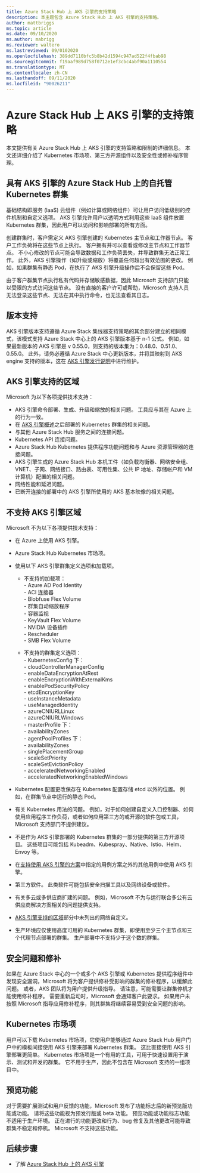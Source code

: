 ```yaml
---
title: Azure Stack Hub 上 AKS 引擎的支持策略
description: 本主题包含 Azure Stack Hub 上 AKS 引擎的支持策略。
author: mattbriggs
ms.topic: article
ms.date: 09/10/2020
ms.author: mabrigg
ms.reviewer: waltero
ms.lastreviewed: 09/0102020
ms.openlocfilehash: 389dd7110bfc5b8b42d1594c947ad522f4fbab98
ms.sourcegitcommit: f19aaf989d758f0712e1ef3cbc4abf90a1110554
ms.translationtype: MT
ms.contentlocale: zh-CN
ms.lasthandoff: 09/11/2020
ms.locfileid: "90026211"
---
```

# <a name="support-policies-for-aks-engine-on-azure-stack-hub"></a>Azure Stack Hub 上 AKS 引擎的支持策略

本文提供有关 Azure Stack Hub 上 AKS 引擎的支持策略和限制的详细信息。 本文还详细介绍了 Kubernetes 市场项、第三方开源组件以及安全性或修补程序管理。 

## <a name="self-managed-kubernetes-clusters-on-azure-stack-hub-with-aks-engine"></a>具有 AKS 引擎的 Azure Stack Hub 上的自托管 Kubernetes 群集

基础结构即服务 (IaaS) 云组件（例如计算或网络组件）可让用户访问低级别的控件机制和自定义选项。 AKS 引擎允许用户以透明方式利用这些 IaaS 组件放置 Kubernetes 群集，因此用户可以访问和影响部署的所有方面。

创建群集时，客户需定义 AKS 引擎创建的 Kubernetes 主节点和工作器节点。 客户工作负荷将在这些节点上执行。 客户拥有并可以查看或修改主节点和工作器节点。 不小心修改的节点可能会导致数据和工作负荷丢失，并导致群集无法正常工作。 此外，AKS 引擎操作（如升级或缩放）将覆盖任何超出有效范围的更改。 例如，如果群集有静态 Pod，在执行了 AKS 引擎升级操作后不会保留这些 Pod。

由于客户群集节点执行私有代码并存储敏感数据，因此 Microsoft 支持部门只能以受限的方式访问这些节点。 没有直接的客户许可或帮助，Microsoft 支持人员无法登录这些节点、无法在其中执行命令，也无法查看其日志。

## <a name="version-support"></a>版本支持

AKS 引擎版本支持遵循 Azure Stack 集线器支持策略的其余部分建立的相同模式，该模式支持 Azure Stack 中心上的 AKS 引擎版本基于 n-1 公式。 例如，如果最新版本的 AKS 引擎是 v 0.55.0，则支持的版本集为：0.48.0、0.51.0、0.55.0。 此外，请务必遵循 Azure Stack 中心更新版本，并将其映射到 AKS engine 支持的版本，这在 [AKS 引擎发行说明](kubernetes-aks-engine-release-notes.md#aks-engine-and-azure-stack-version-mapping)中进行维护。

## <a name="aks-engine-supported-areas"></a>AKS 引擎支持的区域

Microsoft 为以下各项提供技术支持：

-  AKS 引擎命令部署、生成、升级和缩放的相关问题。 工具应与其在 Azure 上的行为一致。
-  在 [AKS 引擎概述](azure-stack-kubernetes-aks-engine-overview.md)之后部署的 Kubernetes 群集的相关问题。
-  与其他 Azure Stack Hub 服务之间的连接问题。 
-  Kubernetes API 连接问题。
-  Azure Stack Hub Kubernetes 提供程序功能问题和与 Azure 资源管理器的连接问题。
-  AKS 引擎生成的 Azure Stack Hub 本机工件（如负载均衡器、网络安全组、VNET、子网、网络接口、路由表、可用性集、公共 IP 地址、存储帐户和 VM 计算机）配置的相关问题。 
-  网络性能和延迟问题。
-  已断开连接的部署中的 AKS 引擎所使用的 AKS 基本映像的相关问题。 

## <a name="aks-engine-areas-not-supported"></a>不支持 AKS 引擎区域

Microsoft 不为以下各项提供技术支持：

-  在 Azure 上使用 AKS 引擎。
-  Azure Stack Hub Kubernetes 市场项。
-  使用以下 AKS 引擎群集定义选项和加载项。
    -  不支持的加载项：  
            - Azure AD Pod Identity  
            - ACI 连接器  
            - Blobfuse Flex Volume  
            - 群集自动缩放程序  
            - 容器监视  
            - KeyVault Flex Volume  
            - NVIDIA 设备插件  
            - Rescheduler  
            - SMB Flex Volume  
        
    -  不支持的群集定义选项：  
            - KubernetesConfig 下：  
                    - cloudControllerManagerConfig  
                    - enableDataEncryptionAtRest  
                    - enableEncryptionWithExternalKms  
                    - enablePodSecurityPolicy  
                    - etcdEncryptionKey  
                    - useInstanceMetadata  
                    - useManagedIdentity  
                    - azureCNIURLLinux  
                    - azureCNIURLWindows  
            - masterProfile 下：  
                    - availabilityZones  
            - agentPoolProfiles 下：  
                    - availabilityZones  
                    - singlePlacementGroup  
                    - scaleSetPriority  
                    - scaleSetEvictionPolicy  
                    - acceleratedNetworkingEnabled  
                    - acceleratedNetworkingEnabledWindows

-  Kubernetes 配置更改保存在 Kubernetes 配置存储 etcd 以外的位置。 例如，在群集节点中运行的静态 Pod。
-  有关 Kubernetes 用法的问题。 例如，对于如何创建自定义入口控制器、如何使用应用程序工作负荷，或者如何应用第三方的或开源的软件包或工具，Microsoft 支持部门不提供建议。
-  不是作为 AKS 引擎部署的 Kubernetes 群集的一部分提供的第三方开源项目。 这些项目可能包括 Kubeadm、Kubespray、Native、Istio、Helm、Envoy 等。
-  在[支持使用 AKS 引擎的方案](azure-stack-kubernetes-aks-engine-overview.md#supported-scenarios-with-the-aks-engine)中指定的用例方案之外的其他用例中使用 AKS 引擎。
-  第三方软件。 此类软件可能包括安全扫描工具以及网络设备或软件。
-  有关多云或多供应商扩建的问题。 例如，Microsoft 不为与运行联合多公有云供应商解决方案相关的问题提供支持。
-  [AKS 引擎支持的区域](#aks-engine-supported-areas)部分中未列出的网络自定义。
-  生产环境应仅使用高度可用的 Kubernetes 群集，即使用至少三个主节点和三个代理节点部署的群集。 生产部署中不支持少于这个数的群集。

##  <a name="security-issues-and-patching"></a>安全问题和修补

如果在 Azure Stack 中心的一个或多个 AKS 引擎或 Kubernetes 提供程序组件中发现安全漏洞，Microsoft 将为客户提供修补受影响的群集的修补程序，以缓解此问题。 或者，AKS 团队将为用户提供升级指导。 请注意，可能需要让群集停机才能使用修补程序。 需要重新启动时，Microsoft 会通知客户此要求。 如果用户未按照 Microsoft 指导应用修补程序，则其群集将继续容易受到安全问题的影响。

## <a name="kubernetes-marketplace-item"></a>Kubernetes 市场项

用户可以下载 Kubernetes 市场项，它使用户能够通过 Azure Stack Hub 用户门户中的模板间接使用 AKS 引擎来部署 Kubernetes 群集。 这比直接使用 AKS 引擎部署更简单。 Kubernetes 市场项是一个有用的工具，可用于快速设置用于演示、测试和开发的群集。 它不用于生产，因此不包含在 Microsoft 支持的一组项目中。

## <a name="preview-features"></a>预览功能

对于需要扩展测试和用户反馈的功能，Microsoft 发布了功能标志后的新预览版功能或功能。 请将这些功能视为预发行版或 beta 功能。 预览功能或功能标志功能不适用于生产环境。 正在进行的功能更改和行为、bug 修复及其他更改可能导致群集不稳定和停机。 Microsoft 不支持这些功能。

## <a name="next-steps"></a>后续步骤

- 了解 [Azure Stack Hub 上的 AKS 引擎](azure-stack-kubernetes-aks-engine-overview.md)